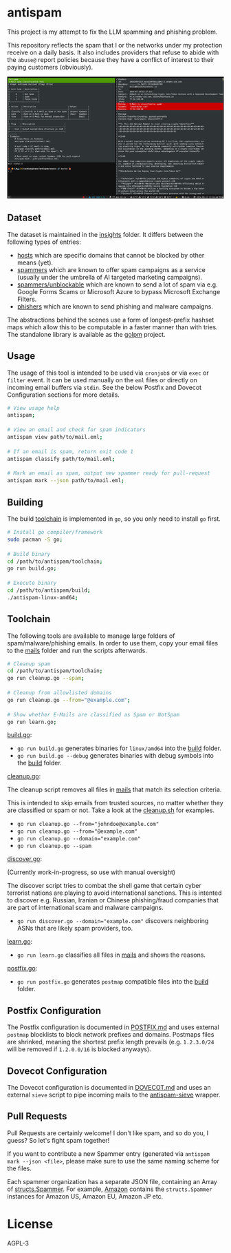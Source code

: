 
# antispam

This project is my attempt to fix the LLM spamming and phishing problem.

This repository reflects the spam that I or the networks under my protection receive on
a daily basis. It also includes providers that refuse to abide with the `abuse@` report
policies because they have a conflict of interest to their paying customers (obviously).

![screenshot](./guides/screenshot.png)

## Dataset

The dataset is maintained in the [insights](./source/insights) folder. It differs between the
following types of entries:

- [hosts](./source/insights/hosts) which are specific domains that cannot be blocked by other means (yet).
- [spammers](./source/insights/spammers) which are known to offer spam campaigns as a service (usually under the umbrella of AI targeted marketing campaigns).
- [spammers/unblockable](./source/insights/spammers/unblockable) which are known to send a lot of spam via e.g. Google Forms Scams or Microsoft Azure to bypass Microsoft Exchange Filters.
- [phishers](./source/insights/phishers) which are known to send phishing and malware campaigns.

The abstractions behind the scenes use a form of longest-prefix hashset maps which allow this
to be computable in a faster manner than with tries. The standalone library is available as
the [golpm](https://github.com/cookiengineer/golpm) project.


## Usage

The usage of this tool is intended to be used via `cronjob`s or via `exec` or `filter` event.
It can be used manually on the `eml` files or directly on incoming email buffers via `stdin`.
See the below Postfix and Dovecot Configuration sections for more details.

```bash
# View usage help
antispam;

# View an email and check for spam indicators
antispam view path/to/mail.eml;

# If an email is spam, return exit code 1
antispam classify path/to/mail.eml;

# Mark an email as spam, output new spammer ready for pull-request
antispam mark --json path/to/mail.eml;
```


## Building

The build [toolchain](./toolchain) is implemented in `go`, so you only need to install `go` first.

```bash
# Install go compiler/framework
sudo pacman -S go;

# Build binary
cd /path/to/antispam/toolchain;
go run build.go;

# Execute binary
cd /path/to/antispam/build;
./antispam-linux-amd64;
```


## Toolchain

The following tools are available to manage large folders of spam/malware/phishing emails. In order
to use them, copy your email files to the [mails](./mails) folder and run the scripts afterwards.

```bash
# Cleanup spam
cd /path/to/antispam/toolchain;
go run cleanup.go --spam;

# Cleanup from allowlisted domains
go run cleanup.go --from="@example.com";

# Show whether E-Mails are classified as Spam or NotSpam
go run learn.go;
```

[build.go](./toolchain/build.go):

- `go run build.go` generates binaries for `linux/amd64` into the [build](./build) folder.
- `go run build.go --debug` generates binaries with debug symbols into the [build](./build) folder.

[cleanup.go](./toolchain/cleanup.go):

The cleanup script removes all files in [mails](./mails) that match its selection criteria.

This is intended to skip emails from trusted sources, no matter whether they are classified
or spam or not. Take a look at the [cleanup.sh](./cleanup.sh) for examples.

- `go run cleanup.go --from="johndoe@example.com"`
- `go run cleanup.go --from="@example.com"`
- `go run cleanup.go --domain="example.com"`
- `go run cleanup.go --spam`

[discover.go](./toolchain/discover.go):

(Currently work-in-progress, so use with manual oversight)

The discover script tries to combat the shell game that certain cyber terrorist nations are playing
to avoid international sanctions. This is intented to discover e.g. Russian, Iranian or Chinese
phishing/fraud companies that are part of international scam and malware campaigns.

- `go run discover.go --domain="example.com"` discovers neighboring ASNs that are likely spam providers, too.

[learn.go](./toolchain/learn.go):

- `go run learn.go` classifies all files in [mails](./mails) and shows the reasons.

[postfix.go](./toolchain/postfix.go):

- `go run postfix.go` generates `postmap` compatible files into the [build](./build) folder.


## Postfix Configuration

The Postfix configuration is documented in [POSTFIX.md](./guides/POSTFIX.md) and uses
external `postmap` blocklists to block network prefixes and domains. Postmaps files
are shrinked, meaning the shortest prefix length prevails (e.g. `1.2.3.0/24` will be
removed if `1.2.0.0/16` is blocked anyways).


## Dovecot Configuration

The Dovecot configuration is documented in [DOVECOT.md](./guides/DOVECOT.md) and uses
an external `sieve` script to pipe incoming mails to the [antispam-sieve](./source/cmds/antispam-sieve/main.go) wrapper.


## Pull Requests

Pull Requests are certainly welcome! I don't like spam, and so do you, I guess?
So let's fight spam together!

If you want to contribute a new Spammer entry (generated via `antispam mark --json <file>`,
please make sure to use the same naming scheme for the files.

Each spammer organization has a separate JSON file, containing an Array of [structs.Spammer](./source/structs/Spammer.go).
For example, [Amazon](./source/insights/spammers/amazon.json) contains the `structs.Spammer`
instances for Amazon US, Amazon EU, Amazon JP etc.


# License

AGPL-3

